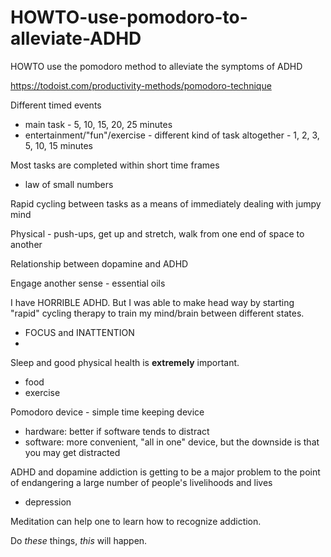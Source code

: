 # HOWTO-use-pomodoro-to-alleviate-ADHD
HOWTO use the pomodoro method to alleviate the symptoms of ADHD

https://todoist.com/productivity-methods/pomodoro-technique

Different timed events
- main task - 5, 10, 15, 20, 25 minutes
- entertainment/"fun"/exercise - different kind of task altogether - 1, 2, 3, 5, 10, 15 minutes

Most tasks are completed within short time frames
- law of small numbers

Rapid cycling between tasks as a means of immediately dealing with jumpy mind

Physical - push-ups, get up and stretch, walk from one end of space to another

Relationship between dopamine and ADHD

Engage another sense - essential oils

I have HORRIBLE ADHD. But I was able to make head way by starting "rapid" cycling therapy to train my mind/brain between different states.
- FOCUS and INATTENTION
- 

Sleep and good physical health is **extremely** important.
- food
- exercise

Pomodoro device - simple time keeping device
- hardware: better if software tends to distract
- software: more convenient, "all in one" device, but the downside is that you may get distracted

ADHD and dopamine addiction is getting to be a major problem to the point of endangering a large number of people's livelihoods and lives
- depression

Meditation can help one to learn how to recognize addiction.

Do *these* things, *this* will happen.

